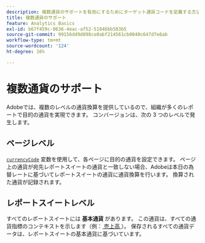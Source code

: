 ```yaml
---
description: 複数通貨のサポートを有効にするためにターゲット通貨コードを定義する方法について説明します。
title: 複数通貨のサポート
feature: Analytics Basics
exl-id: b67f459c-0636-4eac-af52-51846bb583b5
source-git-commit: 99156dd9d898ce0abf214561cb0040c647d7e6ab
workflow-type: tm+mt
source-wordcount: '124'
ht-degree: 16%

---
```


# 複数通貨のサポート

Adobeでは、複数のレベルの通貨換算を提供しているので、組織が多くのレポートで目的の通貨を実現できます。 コンバージョンは、次の 3 つのレベルで発生します。

## ページレベル

[`currencyCode`](/help/implement/vars/config-vars/currencycode.md) 変数を使用して、各ページに目的の通貨を設定できます。 ページ上の通貨が宛先レポートスイートの通貨と一致しない場合、Adobeは本日の為替レートに基づいてレポートスイートの通貨に通貨換算を行います。 換算された通貨が記録されます。

## レポートスイートレベル

すべてのレポートスイートには **基本通貨** があります。 この通貨は、すべての通貨指標のコンテキストを示します（例：[&#x200B; 売上高 &#x200B;](/help/components/metrics/revenue.md)）。 保存されるすべての通貨データは、レポートスイートの基本通貨に基づいています。

